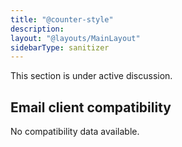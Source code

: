 ```yaml
---
title: "@counter-style"
description:
layout: "@layouts/MainLayout"
sidebarType: sanitizer
---
```


This section is under active discussion.

## Email client compatibility

No compatibility data available.